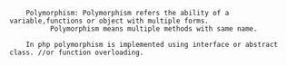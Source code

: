   
        Polymorphism: Polymorphism refers the ability of a variable,functions or object with multiple forms.
              Polymorphism means multiple methods with same name.
        
        In php polymorphism is implemented using interface or abstract class. //or function overloading.
